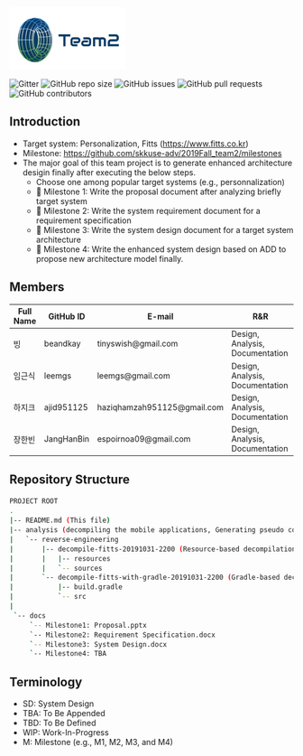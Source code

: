 
![Team2 Logo](logo-team2.png)


![Gitter](https://img.shields.io/gitter/room/skkuse-adv/2019Fall_team2) 
![GitHub repo size](https://img.shields.io/github/repo-size/skkuse-adv/2019Fall_team2) 
![GitHub issues](https://img.shields.io/github/issues/skkuse-adv/2019Fall_team2) 
![GitHub pull requests](https://img.shields.io/github/issues-pr/skkuse-adv/2019Fall_team2) 
![GitHub contributors](https://img.shields.io/github/contributors/skkuse-adv/2019Fall_team2) 

## Introduction
* Target system: Personalization, Fitts (https://www.fitts.co.kr)
* Milestone: https://github.com/skkuse-adv/2019Fall_team2/milestones
* The major goal of this team project is to generate enhanced architecture desigin finally after executing the below steps. 
   * Choose one among popular target systems (e.g., personnalization) 
   * :necktie: Milestone 1: Write the proposal document after analyzing briefly target system
   * :necktie: Milestone 2: Write the system requirement document for a requirement specification
   * :necktie: Milestone 3: Write the system design document for a target system architecture
   * :necktie: Milestone 4: Write the enhanced system design based on ADD to propose new architecture model finally.


## Members
| Full Name   | GitHub ID   | E-mail                        | R&R |
|-------------|-------------|-------------------------------|---------------------------------|
| 빙          | beandkay    | tinyswish@gmail\.com          | Design, Analysis, Documentation |
| 임근식       | leemgs     | leemgs@gmail\.com              | Design, Analysis, Documentation |
| 하지크       | ajid951125 | haziqhamzah951125@gmail\.com   | Design, Analysis, Documentation |
| 장한빈       | JangHanBin | espoirnoa09@gmail\.com         | Design, Analysis, Documentation |


## Repository Structure

```bash
PROJECT ROOT
.
|-- README.md (This file)
|-- analysis (decompiling the mobile applications, Generating pseudo codes, Restoring resource files, and so on)
|   `-- reverse-engineering
|       |-- decompile-fitts-20191031-2200 (Resource-based decompilation)
|       |   |-- resources
|       |   `-- sources
|       `-- decompile-fitts-with-gradle-20191031-2200 (Gradle-based decompilation)
|           |-- build.gradle
|           `-- src
|
 `-- docs
     `-- Milestone1: Proposal.pptx  
     `-- Milestone2: Requirement Specification.docx 
     `-- Milestone3: System Design.docx
     `-- Milestone4: TBA 
```

## Terminology
* SD: System Design
* TBA: To Be Appended
* TBD: To Be Defined
* WIP: Work-In-Progress
* M: Milestone (e.g., M1, M2, M3, and M4)
